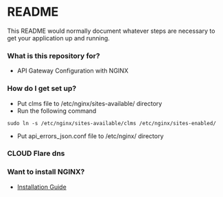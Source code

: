 # README

This README would normally document whatever steps are necessary to get your application up and running.

### What is this repository for?

-   API Gateway Configuration with NGINX

### How do I get set up?

-   Put clms file to /etc/nginx/sites-available/ directory
-   Run the following command

```
sudo ln -s /etc/nginx/sites-available/clms /etc/nginx/sites-enabled/
```

-   Put api_errors_json.conf file to /etc/nginx/ directory
### CLOUD Flare dns 
### Want to install NGINX?

-   [Installation Guide](https://www.digitalocean.com/community/tutorials/how-to-install-nginx-on-ubuntu-20-04)
